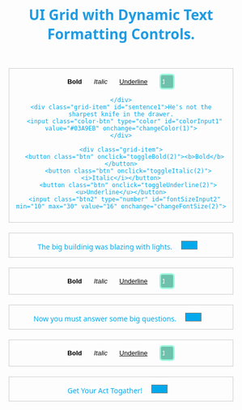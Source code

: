 <!DOCTYPE html>
<html lang="en">
<head>
<meta charset="UTF-8">
<meta name="viewport" content="width=device-width, initial-scale=1.0">
<title>Responsive UI Grid</title>
<link rel="preconnect" href="https://fonts.googleapis.com">
<link rel="preconnect" href="https://fonts.gstatic.com" crossorigin>
<link href="https://fonts.googleapis.com/css2?family=Noto+Sans:ital,wght@0,100..900;1,100..900&display=swap" rel="stylesheet">

<style>
    body {
        font-family: Arial, sans-serif;
        margin: 0;
        padding: 0;
        font-family: "Noto Sans", sans-serif;
    }
    .grid {
        display: grid;
        grid-template-columns: repeat(2, 1fr);
        grid-template-rows: repeat(4, auto);
        gap: 20px;
        padding: 60px;
    }
    .grid-item {
        border: 1px solid #ccc;
        padding: 18px;
        color: #03A9EB;
    }
    .grid-body{
      text-align: center;
    }
    .btn{
      cursor: pointer;
      border: 3px solid rgb(156, 195, 240);
      border-radius: 6px;
      background-color: #6870b8;
      font-size: medium;
      padding-top: 5px;
      padding-bottom: 5px;
      padding-left: 27px;
      padding-right: 27px;
      margin-left: 10px;
      margin-right: 10px;
      color: white;
    }
    .btn:hover{
      cursor: pointer;
      background-color: #8b95ed;
    }
    .btn:active{
      background-color: #8b95ed
    }
    .btn2{
      cursor: pointer;
      border: 3px solid #9af7de;
      border-radius: 6px;
      background-color: #6fc1ab;
      font-size: medium;
      width: 40px;
      padding-top: 5px;
      padding-bottom: 5px;
      margin-left: 10px;
      margin-right: 10px;
      color: rgb(255, 255, 255);
    }
    .color-btn{
      margin-left: 10px;
      margin-right: 10px;
      cursor: pointer;
      color: #03A9EB;
      border-radius: 10px;
      border: none;
      background-color: white;
      inline-size: 40px;
    }
    @media screen and (max-width: 1170px) {
      .grid {
        grid-template-columns: repeat(1, 1fr);
        padding: 20px;
        gap: 0;
      }
      .grid-item {
        border: 1px solid #ccc;
        padding: 10px;
        color: #03A9EB;
        margin: 10px;
      }
      .btn {
        padding: 0;
        font-size: small;
        background-color: white;
        color: black;
        border: none;
      }
      .btn2{
      font-size: small;
      width: 30px;
    }
}
</style>


</head>
<body class="grid-body">
<h1 style="margin-top: 40px; color: rgb(31, 155, 227);">UI Grid with Dynamic Text Formatting Controls.</h1>
<div class="grid">
    <div class="grid-item">
        <button class="btn" onclick="toggleBold(1)"><b>Bold</b></button>
        <button class="btn" onclick="toggleItalic(1)"><i>Italic</i></button>
        <button class="btn" onclick="toggleUnderline(1)"><u>Underline</u></button>
        <input  class="btn2" type="number" id="fontSizeInput1" min="10" max="30" value="16" onchange="changeFontSize(1)">
        
    </div>
    <div class="grid-item" id="sentence1">He's not the sharpest knife in the drawer.
      <input class="color-btn" type="color" id="colorInput1" value="#03A9EB" onchange="changeColor(1)">
    </div>

    <div class="grid-item">
      <button class="btn" onclick="toggleBold(2)"><b>Bold</b></button>
        <button class="btn" onclick="toggleItalic(2)"><i>Italic</i></button>
        <button class="btn" onclick="toggleUnderline(2)"><u>Underline</u></button>
      <input class="btn2" type="number" id="fontSizeInput2" min="10" max="30" value="16" onchange="changeFontSize(2)">
    
  </div>
  <div class="grid-item" id="sentence2">The big buildinig was blazing with lights.
    <input class="color-btn" type="color" id="colorInput2" value="#03A9EB" onchange="changeColor(2)" >
  </div>

  <div class="grid-item">
    <button class="btn" onclick="toggleBold(3)"><b>Bold</b></button>
        <button class="btn" onclick="toggleItalic(3)"><i>Italic</i></button>
        <button class="btn" onclick="toggleUnderline(3)"><u>Underline</u></button>
    <input class="btn2" type="number" id="fontSizeInput3" min="10" max="30" value="16" onchange="changeFontSize(3)">
    
</div>
<div class="grid-item" id="sentence3">Now you must answer some big questions.
  <input class="color-btn" type="color" id="colorInput3" value="#03A9EB" onchange="changeColor(3)">
</div>

<div class="grid-item">
  <button class="btn" onclick="toggleBold(4)"><b>Bold</b></button>
        <button class="btn" onclick="toggleItalic(4)"><i>Italic</i></button>
        <button class="btn" onclick="toggleUnderline(4)"><u>Underline</u></button>
  <input class="btn2" type="number" id="fontSizeInput4" min="10" max="30" value="16" onchange="changeFontSize(4)">
  
</div>
<div class="grid-item" id="sentence4">Get Your Act Togather!
  <input class="color-btn" type="color" id="colorInput4" value="#03A9EB" onchange="changeColor(4)">
</div>

</div>


<script>
    function toggleBold(id) {
        var sentence = document.getElementById('sentence' + id);
        sentence.style.fontWeight = sentence.style.fontWeight === 'bold' ? 'normal' : 'bold';
    }

    function toggleItalic(id) {
        var sentence = document.getElementById('sentence' + id);
        sentence.style.fontStyle = sentence.style.fontStyle === 'italic' ? 'normal' : 'italic';
    }

    function toggleUnderline(id) {
        var sentence = document.getElementById('sentence' + id);
        sentence.style.textDecoration = sentence.style.textDecoration === 'underline' ? 'none' : 'underline';
    }

    function changeFontSize(id) {
        var sentence = document.getElementById('sentence' + id);
        var fontSize = document.getElementById('fontSizeInput' + id).value + 'px';
        sentence.style.fontSize = fontSize;
    }

    function changeColor(id) {
        var sentence = document.getElementById('sentence' + id);
        var color = document.getElementById('colorInput' + id).value;
        sentence.style.color = color;
    }
</script>

</body>
</html>
